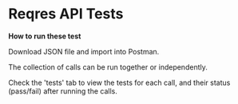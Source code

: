 # Reqres API Tests
 
**How to run these test**

Download JSON file and import into Postman.

The collection of calls can be run together or independently. 

Check the 'tests' tab to view the tests for each call, and their status (pass/fail) after running the calls.
